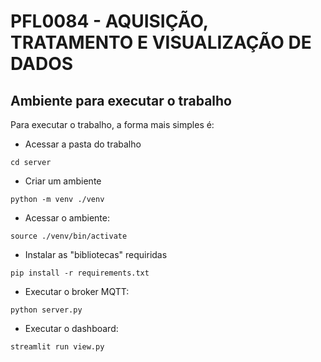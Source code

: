 # PFL0084 - AQUISIÇÃO, TRATAMENTO E VISUALIZAÇÃO DE DADOS

## Ambiente para executar o trabalho

Para executar o trabalho, a forma mais simples é:
* Acessar a pasta do trabalho
```
cd server
```
* Criar um ambiente
```
python -m venv ./venv
```
* Acessar o ambiente:
```
source ./venv/bin/activate
```
* Instalar as "bibliotecas" requiridas
```
pip install -r requirements.txt
```
* Executar o broker MQTT:
```
python server.py
```
* Executar o dashboard:
```
streamlit run view.py
```
